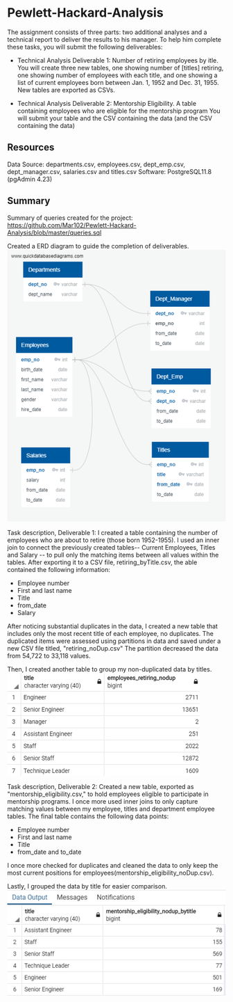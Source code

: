 # Pewlett-Hackard-Analysis
The assignment consists of three parts: two additional analyses and a technical report to deliver the results to his manager. To help him complete these tasks, you will submit the following deliverables:

* Technical Analysis Deliverable 1: Number of retiring employees by itle. You will create three new tables, one showing number of [titles] retiring, one showing number of employees with each title, and one showing a list of current employees born between Jan. 1, 1952 and Dec. 31, 1955. New tables are exported as CSVs. 

* Technical Analysis Deliverable 2: Mentorship Eligibility. A table containing employees who are eligible for the mentorship program You will submit your table and the CSV containing the data (and the CSV containing the data)

## Resources
Data Source: departments.csv, employees.csv, dept_emp.csv, dept_manager.csv, salaries.csv and titles.csv
Software: PostgreSQL11.8 (pgAdmin 4.23)

## Summary
Summary of queries created for the project: https://github.com/Mar102/Pewlett-Hackard-Analysis/blob/master/queries.sql

Created a ERD diagram to guide the completion of deliverables.
![](https://github.com/Mar102/Pewlett-Hackard-Analysis/blob/master/EmployeeDB.png)

Task description, Deliverable 1: I created a table containing the number of employees who are about to retire (those born 1952-1955). I used an inner join to connect the previously created tables-- Current Employees, Titles and Salary -- to pull only the matching items between all values within the tables. After exporting it to a CSV file, retiring_byTitle.csv, the able contained the following information:
- Employee number
- First and last name
- Title
- from_date
- Salary

After noticing substantial duplicates in the data, I created a new table that includes only the most recent title of each employee, no duplicates. The duplicated items were assessed using partitions in data and saved under a new CSV file titled, "retiring_noDup.csv" The partition decreased the data from 54,722 to 33,118 values.

Then, I created another table to group my non-duplicated data by titles.
![](https://github.com/Mar102/Pewlett-Hackard-Analysis/blob/master/EmployeesRetiringbyTitle.png)

Task description, Deliverable 2: Created a new table, exported as "mentorship_eligibility.csv," to hold employees eligible to participate in mentorship programs. I once more used inner joins to only capture matching values between my employee, titles and department employee tables. The final table contains the following data points:
* Employee number
* First and last name
* Title
* from_date and to_date

I once more checked for duplicates and cleaned the data to only keep the most current positions for employees(mentorship_eligibility_noDup.csv).

Lastly, I grouped the data by title for easier comparison. 
![](https://github.com/Mar102/Pewlett-Hackard-Analysis/blob/master/Mentorship_byTitle.PNG)


